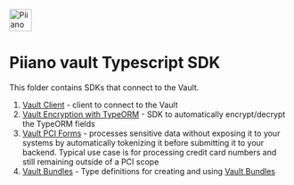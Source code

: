 <p>
  <a href="https://piiano.com/pii-data-privacy-vault/">
    <picture>
      <source media="(prefers-color-scheme: dark)" srcset="https://docs.piiano.com/img/logo-developers-dark.svg">
      <source media="(prefers-color-scheme: light)" srcset="https://docs.piiano.com/img/logo-developers.svg">
      <img alt="Piiano Vault" src="https://docs.piiano.com/img/logo-developers.svg" height="40" />
    </picture>
  </a>
</p>

# Piiano vault Typescript SDK

This folder contains SDKs that connect to the Vault.

1. [Vault Client](./vault-client) - client to connect to the Vault
1. [Vault Encryption with TypeORM](./typeorm-encryption) - SDK to automatically encrypt/decrypt the TypeORM fields
1. [Vault PCI Forms](./forms) - processes sensitive data without exposing it to your systems by automatically tokenizing it before submitting it to your backend. Typical use case is for processing credit card numbers and still remaining outside of a PCI scope
1. [Vault Bundles](./vault-bundles) - Type definitions for creating and using [Vault Bundles](https://docs.piiano.com/guides/reference/bundles)
